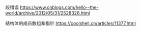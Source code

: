 段错误
https://www.cnblogs.com/hello--the-world/archive/2012/05/31/2528326.html

结构体的成员数组和指针
https://coolshell.cn/articles/11377.html
